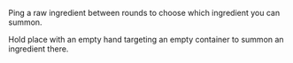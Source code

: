 Ping a raw ingredient between rounds to choose which ingredient you can summon.

Hold place with an empty hand targeting an empty container to summon an ingredient there.
